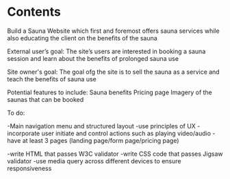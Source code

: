 <h1>Contents</h1>

Build a Sauna Website which first and foremost offers sauna services while also educating the client on the benefits of the sauna

External user’s goal:
The site’s users are interested in booking a sauna session and learn about the benefits of prolonged sauna use

Site owner's goal:
The goal ofg the site is to sell the sauna as a service and teach the benefits of sauna use 

Potential features to include:
Sauna benefits
Pricing page
Imagery of the saunas that can be booked



To do: 

-Main navigation menu and structured layout
-use principles of UX 
-incorporate user initiate and control actions such as playing video/audio
-have at least 3 pages (landing page/form page/pricing page)

-write HTML that passes W3C validator
-write CSS code that passes Jigsaw validator
-use media query across different devices to ensure responsiveness 

